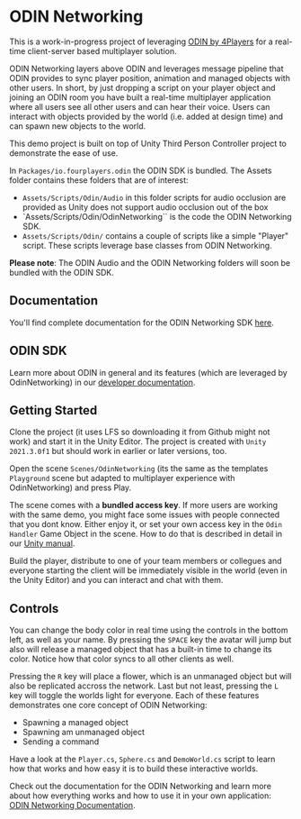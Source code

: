 # ODIN Networking

This is a work-in-progress project of leveraging [ODIN by 4Players](https://www.4players.io/odin) for a real-time client-server based multiplayer 
solution.

ODIN Networking layers above ODIN and leverages message pipeline that ODIN provides to sync player position, animation and managed objects with
other users. In short, by just dropping a script on your player object and joining an ODIN room you have built a real-time multiplayer application
where all users see all other users and can hear their voice. Users can interact with objects provided by the world (i.e. added at design time) and
can spawn new objects to the world.

This demo project is built on top of Unity Third Person Controller project to demonstrate the ease of use.

In `Packages/io.fourplayers.odin` the ODIN SDK is bundled. The Assets folder contains these folders that are of interest:

- `Assets/Scripts/Odin/Audio` in this folder scripts for audio occlusion are provided as Unity does not support audio occlusion out of the box
- `Assets/Scripts/Odin/OdinNetworking`` is the code the ODIN Networking SDK.
- `Assets/Scripts/Odin/` contains a couple of scripts like a simple "Player" script. These scripts leverage base classes from ODIN Networking.

**Please note**: The ODIN Audio and the ODIN Networking folders will soon be bundled with the ODIN SDK. 

## Documentation

You'll find complete documentation for the ODIN Networking SDK [here](Assets/Scripts/Odin/OdinNetworking/README.md).

## ODIN SDK

Learn more about ODIN in general and its features (which are leveraged by OdinNetworking) in our [developer documentation](https://www.4players.io/odin).

## Getting Started

Clone the project (it uses LFS so downloading it from Github might not work) and start it in the Unity Editor. The project is created with 
`Unity 2021.3.0f1` but should work in earlier or later versions, too.

Open the scene `Scenes/OdinNetworking` (its the same as the templates `Playground` scene but adapted to multiplayer experience with OdinNetworking) and
press Play. 

The scene comes with a **bundled access key**. If more users are working with the same demo, you might face some issues with people connected that you dont know. Either enjoy it, or set your own access key in the `Odin Handler` Game Object in the scene. How to do that is described in detail in our
[Unity manual](https://www.4players.io/odin/sdk/unity/manual/odineditorconfig/#client-authentication).

Build the player, distribute to one of your team members or collegues and everyone starting the client will be immediately visible in the world (even in the
Unity Editor) and you can interact and chat with them.

## Controls

You can change the body color in real time using the controls in the bottom left, as well as your name. By pressing the `SPACE` key the avatar will jump
but also will release a managed object that has a built-in time to change its color. Notice how that color syncs to all other clients as well.

Pressing the `R` key will place a flower, which is an unmanaged object but will also be replicated accross the network. Last but not least, pressing the `L` key will toggle the worlds light for everyone. Each of these features demonstrates one core concept of ODIN Networking:

- Spawning a managed object
- Spawning am unmanaged object
- Sending a command

Have a look at the `Player.cs`, `Sphere.cs` and `DemoWorld.cs` script to learn how that works and how easy it is to build these interactive worlds.

Check out the documentation for the ODIN Networking and learn more about how everything works and how to use it in your own application: 
[ODIN Networking Documentation](Assets/Scripts/Odin/OdinNetworking/README.md).

